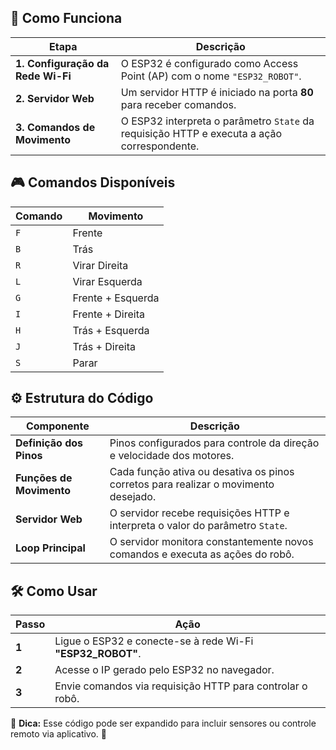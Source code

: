 ## 📌 Como Funciona  

| Etapa | Descrição |
|-------|-----------|
| **1. Configuração da Rede Wi-Fi** | O ESP32 é configurado como Access Point (AP) com o nome `"ESP32_ROBOT"`. |
| **2. Servidor Web** | Um servidor HTTP é iniciado na porta **80** para receber comandos. |
| **3. Comandos de Movimento** | O ESP32 interpreta o parâmetro `State` da requisição HTTP e executa a ação correspondente. |

## 🎮 Comandos Disponíveis  

| Comando | Movimento |
|---------|------------------------|
| `F`     | Frente                 |
| `B`     | Trás                   |
| `R`     | Virar Direita          |
| `L`     | Virar Esquerda         |
| `G`     | Frente + Esquerda      |
| `I`     | Frente + Direita       |
| `H`     | Trás + Esquerda        |
| `J`     | Trás + Direita         |
| `S`     | Parar                  |

## ⚙️ Estrutura do Código  

| Componente | Descrição |
|------------|-------------|
| **Definição dos Pinos** | Pinos configurados para controle da direção e velocidade dos motores. |
| **Funções de Movimento** | Cada função ativa ou desativa os pinos corretos para realizar o movimento desejado. |
| **Servidor Web** | O servidor recebe requisições HTTP e interpreta o valor do parâmetro `State`. |
| **Loop Principal** | O servidor monitora constantemente novos comandos e executa as ações do robô. |

## 🛠️ Como Usar  

| Passo | Ação |
|-------|---------------------------|
| **1** | Ligue o ESP32 e conecte-se à rede Wi-Fi **"ESP32_ROBOT"**. |
| **2** | Acesse o IP gerado pelo ESP32 no navegador. |
| **3** | Envie comandos via requisição HTTP para controlar o robô. |

🔧 **Dica:** Esse código pode ser expandido para incluir sensores ou controle remoto via aplicativo. 🚀
